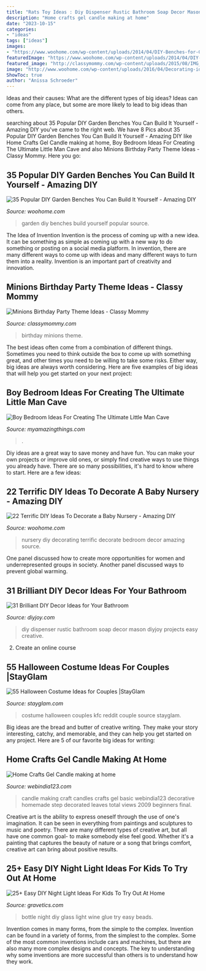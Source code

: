 ```yaml
---
title: "Rats Toy Ideas : Diy Dispenser Rustic Bathroom Soap Decor Mason Diyjoy Projects Easy Creative"
description: "Home crafts gel candle making at home"
date: "2023-10-15"
categories:
- "ideas"
tags: ["ideas"]
images:
- "https://www.woohome.com/wp-content/uploads/2014/04/DIY-Benches-for-Garden-15.jpg"
featuredImage: "https://www.woohome.com/wp-content/uploads/2014/04/DIY-Benches-for-Garden-15.jpg"
featured_image: "http://classymommy.com/wp-content/uploads/2015/08/IMG_0598.jpg"
image: "http://www.woohome.com/wp-content/uploads/2016/04/Decorating-ideas-for-Nursery-5.jpg"
ShowToc: true
author: "Anissa Schroeder"
---
```



Ideas and their causes: What are the different types of big ideas?
Ideas can come from any place, but some are more likely to lead to big ideas than others.

	

		
searching about 35 Popular DIY Garden Benches You Can Build It Yourself - Amazing DIY you've came to the right web. We have 8 Pics about 35 Popular DIY Garden Benches You Can Build It Yourself - Amazing DIY like Home Crafts Gel Candle making at home, Boy Bedroom Ideas For Creating The Ultimate Little Man Cave and also Minions Birthday Party Theme Ideas - Classy Mommy. Here you go:
		
    
## 35 Popular DIY Garden Benches You Can Build It Yourself - Amazing DIY

<img loading=lazy src="https://www.woohome.com/wp-content/uploads/2014/04/DIY-Benches-for-Garden-15.jpg" onerror="this.onerror=null;this.src='https://tse4.mm.bing.net/th?id=OIP.OzKFjpHHnqEKOTNBDSonGQHaKH&amp;pid=15.1';" alt="35 Popular DIY Garden Benches You Can Build It Yourself - Amazing DIY">

_Source: woohome.com_

>garden diy benches build yourself popular source. 

	

The Idea of Invention
Invention is the process of coming up with a new idea. It can be something as simple as coming up with a new way to do something or posting on a social media platform. In invention, there are many different ways to come up with ideas and many different ways to turn them into a reality. Invention is an important part of creativity and innovation.

    
## Minions Birthday Party Theme Ideas - Classy Mommy

<img loading=lazy src="http://classymommy.com/wp-content/uploads/2015/08/IMG_0598.jpg" onerror="this.onerror=null;this.src='https://tse1.mm.bing.net/th?id=OIP.9BjioKepljnWhUz8jmRmqAHaKX&amp;pid=15.1';" alt="Minions Birthday Party Theme Ideas - Classy Mommy">

_Source: classymommy.com_

>birthday minions theme. 

	

The best ideas often come from a combination of different things. Sometimes you need to think outside the box to come up with something great, and other times you need to be willing to take some risks. Either way, big ideas are always worth considering. Here are five examples of big ideas that will help you get started on your next project: 

    
## Boy Bedroom Ideas For Creating The Ultimate Little Man Cave

<img loading=lazy src="https://myamazingthings.com/wp-content/uploads/2018/01/boys-room-ideas-2-.jpg" onerror="this.onerror=null;this.src='https://tse1.mm.bing.net/th?id=OIP.2amFHkQHA9F_7o1K1FQVXAHaHa&amp;pid=15.1';" alt="Boy Bedroom Ideas For Creating The Ultimate Little Man Cave">

_Source: myamazingthings.com_

>. 

	

Diy ideas are a great way to save money and have fun. You can make your own projects or improve old ones, or simply find creative ways to use things you already have. There are so many possibilities, it's hard to know where to start. Here are a few ideas:

    
## 22 Terrific DIY Ideas To Decorate A Baby Nursery - Amazing DIY

<img loading=lazy src="http://www.woohome.com/wp-content/uploads/2016/04/Decorating-ideas-for-Nursery-5.jpg" onerror="this.onerror=null;this.src='https://tse1.mm.bing.net/th?id=OIP.QCaUoTkUTZYXT_OWc1RBXAHaLH&amp;pid=15.1';" alt="22 Terrific DIY Ideas To Decorate a Baby Nursery - Amazing DIY">

_Source: woohome.com_

>nursery diy decorating terrific decorate bedroom decor amazing source. 

	

One panel discussed how to create more opportunities for women and underrepresented groups in society. Another panel discussed ways to prevent global warming.

    
## 31 Brilliant DIY Decor Ideas For Your Bathroom

<img loading=lazy src="http://diyjoy.com/wp-content/uploads/2016/05/DIY-Rustic-Soap-Dispenser.jpg" onerror="this.onerror=null;this.src='https://tse1.mm.bing.net/th?id=OIP.XdYAZ7qtJK5CwYdS7E7gzgHaLH&amp;pid=15.1';" alt="31 Brilliant DIY Decor Ideas for Your Bathroom">

_Source: diyjoy.com_

>diy dispenser rustic bathroom soap decor mason diyjoy projects easy creative. 

	

2. Create an online course

    
## 55 Halloween Costume Ideas For Couples |StayGlam

<img loading=lazy src="https://stayglam.com/wp-content/uploads/2014/10/KFC-Couple-Costume.jpg" onerror="this.onerror=null;this.src='https://tse1.mm.bing.net/th?id=OIP.R0JOhM9BUr2ljCo5xGiziAAAAA&amp;pid=15.1';" alt="55 Halloween Costume Ideas for Couples |StayGlam">

_Source: stayglam.com_

>costume halloween couples kfc reddit couple source stayglam. 

	

Big ideas are the bread and butter of creative writing. They make your story interesting, catchy, and memorable, and they can help you get started on any project. Here are 5 of our favorite big ideas for writing:

    
## Home Crafts Gel Candle Making At Home

<img loading=lazy src="http://www.webindia123.com/craft/candle/images/final.jpg" onerror="this.onerror=null;this.src='https://tse4.mm.bing.net/th?id=OIP.QXtJ1NVv_cgaklAs7WZpfgHaKm&amp;pid=15.1';" alt="Home Crafts Gel Candle making at home">

_Source: webindia123.com_

>candle making craft candles crafts gel basic webindia123 decorative homemade step decorated leaves total views 2009 beginners final. 

	

Creative art is the ability to express oneself through the use of one's imagination. It can be seen in everything from paintings and sculptures to music and poetry. There are many different types of creative art, but all have one common goal- to make somebody else feel good. Whether it's a painting that captures the beauty of nature or a song that brings comfort, creative art can bring about positive results.

    
## 25+ Easy DIY Night Light Ideas For Kids To Try Out At Home

<img loading=lazy src="https://www.gravetics.com/wp-content/uploads/2017/07/Glue-glass-beads-to-an-old-wine-bottle-to-recreate-this-stunning-design.jpg" onerror="this.onerror=null;this.src='https://tse3.mm.bing.net/th?id=OIP.V52s1JzxQnDCHtrUuR9E1gHaJ4&amp;pid=15.1';" alt="25+ Easy DIY Night Light Ideas For Kids To Try Out At Home">

_Source: gravetics.com_

>bottle night diy glass light wine glue try easy beads. 

	

Invention comes in many forms, from the simple to the complex.
Invention can be found in a variety of forms, from the simplest to the complex. Some of the most common inventions include cars and machines, but there are also many more complex designs and concepts. The key to understanding why some inventions are more successful than others is to understand how they work.

